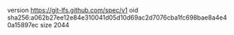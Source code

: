 version https://git-lfs.github.com/spec/v1
oid sha256:a062b27ee12e84e310041d05d10d69ac2d7076cba1fc698bae8a4e40a15897ec
size 2044
